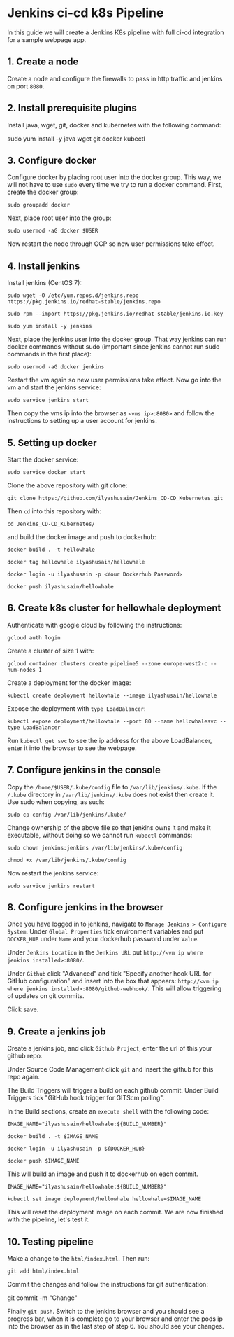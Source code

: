 # Jenkins ci-cd k8s Pipeline

In this guide we will create a Jenkins K8s pipeline with full ci-cd integration for a sample webpage app.

## 1. Create a node

Create a node and configure the firewalls to pass in http traffic and jenkins on port ```8080```.

## 2. Install prerequisite plugins

Install java, wget, git, docker and kubernetes with the following command:

sudo yum install -y java wget git docker kubectl

## 3. Configure docker

Configure docker by placing root user into the docker group. This way, we will not have to use ```sudo``` every time we try to run a docker command. First, create the docker group:

```sudo groupadd docker```

Next, place root user into the group:

```sudo usermod -aG docker $USER```

Now restart the node through GCP so new user permissions take effect.

## 4. Install jenkins

Install jenkins (CentOS 7):

```sudo wget -O /etc/yum.repos.d/jenkins.repo https://pkg.jenkins.io/redhat-stable/jenkins.repo```

```sudo rpm --import https://pkg.jenkins.io/redhat-stable/jenkins.io.key```

```sudo yum install -y jenkins```

Next, place the jenkins user into the docker group. That way jenkins can run docker commands without sudo (important since jenkins cannot run sudo commands in the first place):

```sudo usermod -aG docker jenkins```

Restart the vm again so new user permissions take effect. Now go into the vm and start the jenkins service:

```sudo service jenkins start```

Then copy the vms ip into the browser as ```<vms ip>:8080>``` and follow the instructions to setting up a user account for jenkins.

## 5. Setting up docker

Start the docker service:

```sudo service docker start```

Clone the above repository with git clone:

```git clone https://github.com/ilyashusain/Jenkins_CD-CD_Kubernetes.git```

Then ```cd``` into this repository with:

```cd Jenkins_CD-CD_Kubernetes/```

and build the docker image and push to dockerhub:

```docker build . -t hellowhale```

```docker tag hellowhale ilyashusain/hellowhale```

```docker login -u ilyashusain -p <Your Dockerhub Password>```

```docker push ilyashusain/hellowhale```

## 6. Create k8s cluster for hellowhale deployment

Authenticate with google cloud by following the instructions:

```gcloud auth login```

Create a cluster of size 1 with:

```gcloud container clusters create pipeline5 --zone europe-west2-c --num-nodes 1```

Create a deployment for the docker image:

```kubectl create deployment hellowhale --image ilyashusain/hellowhale```

Expose the deployment with ```type LoadBalancer```:

```kubectl expose deployment/hellowhale --port 80 --name hellowhalesvc --type LoadBalancer```

Run ```kubectl get svc``` to see the ip address for the above LoadBalancer, enter it into the browser to see the webpage.

## 7. Configure jenkins in the console

Copy the ```/home/$USER/.kube/config``` file to ```/var/lib/jenkins/.kube```. If the ```/.kube``` directory in ```/var/lib/jenkins/.kube``` does not exist then create it. Use sudo when copying, as such:

```sudo cp config /var/lib/jenkins/.kube/```

Change ownership of the above file so that jenkins owns it and make it executable, without doing so we cannot run ```kubectl``` commands:

```sudo chown jenkins:jenkins /var/lib/jenkins/.kube/config```

```chmod +x /var/lib/jenkins/.kube/config ```

Now restart the jenkins service:

```sudo service jenkins restart```

## 8. Configure jenkins in the browser

Once you have logged in to jenkins, navigate to ```Manage Jenkins > Configure System```. Under ```Global Properties``` tick environment variables and put ```DOCKER_HUB``` under ```Name``` and your dockerhub password under ```Value```.

Under ```Jenkins Location``` in the ```Jenkins URL``` put ```http://<vm ip where jenkins installed>:8080/```.

Under ```Github``` click "Advanced" and tick "Specify another hook URL for GitHub configuration" and insert into the box that appears:
```http://<vm ip where jenkins installed>:8080/github-webhook/```. This will allow triggering of updates on git commits.

Click save.

## 9. Create a jenkins job

Create a jenkins job, and click ```Github Project```, enter the url of this your github repo.

Under Source Code Management click ```git``` and insert the github for this repo again.

The Build Triggers will trigger a build on each github commit. Under Build Triggers tick "GitHub hook trigger for GITScm polling".

In the Build sections, create an ```execute shell``` with the following code:

```IMAGE_NAME="ilyashusain/hellowhale:${BUILD_NUMBER}"```

```docker build . -t $IMAGE_NAME```

```docker login -u ilyashusain -p ${DOCKER_HUB}```

```docker push $IMAGE_NAME```

This will build an image and push it to dockerhub on each commit.

```IMAGE_NAME="ilyashusain/hellowhale:${BUILD_NUMBER}"```

```kubectl set image deployment/hellowhale hellowhale=$IMAGE_NAME```

This will reset the deployment image on each commit. We are now finished with the pipeline, let's test it.

## 10. Testing pipeline

Make a change to the ```html/index.html```. Then run:

```git add html/index.html```

Commit the changes and follow the instructions for git authentication:

git commit -m "Change"

Finally ```git push```. Switch to the jenkins browser and you should see a progress bar, when it is complete go to your browser and enter the pods ip into the browser as in the last step of step 6. You should see your changes.

